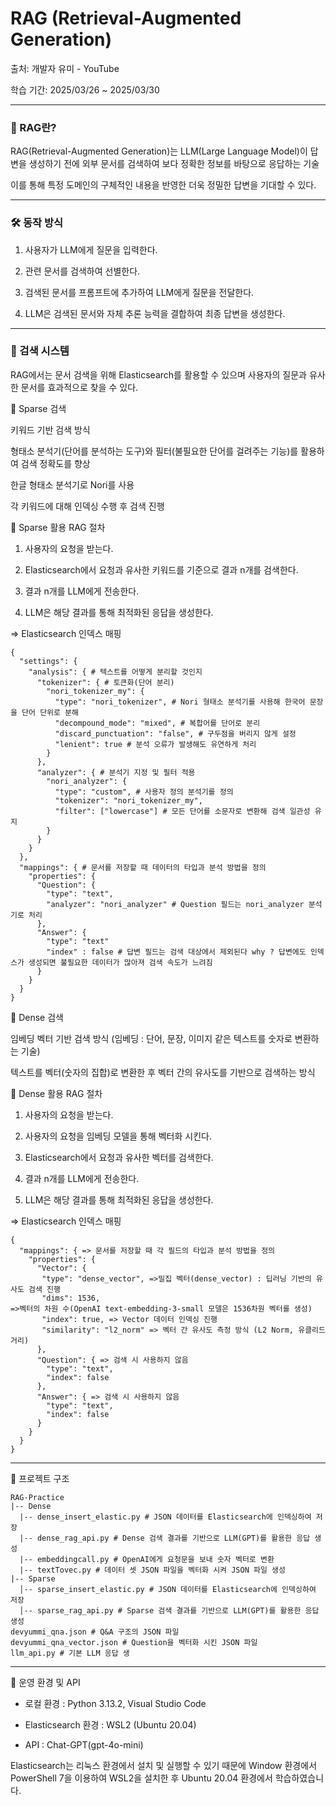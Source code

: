 # RAG (Retrieval-Augmented Generation)

출처: 개발자 유미 - YouTube

학습 기간: 2025/03/26 ~ 2025/03/30

---

### 📌 RAG란?

RAG(Retrieval-Augmented Generation)는 LLM(Large Language Model)이 답변을 생성하기 전에 외부 문서를 검색하여 보다 정확한 정보를 바탕으로 응답하는 기술

이를 통해 특정 도메인의 구체적인 내용을 반영한 더욱 정밀한 답변을 기대할 수 있다.

---

### 🛠️ 동작 방식

1. 사용자가 LLM에게 질문을 입력한다.

2. 관련 문서를 검색하여 선별한다.

3. 검색된 문서를 프롬프트에 추가하여 LLM에게 질문을 전달한다.

4. LLM은 검색된 문서와 자체 추론 능력을 결합하여 최종 답변을 생성한다. 

---

### 🔎 검색 시스템

RAG에서는 문서 검색을 위해 Elasticsearch를 활용할 수 있으며 사용자의 질문과 유사한 문서를 효과적으로 찾을 수 있다.

🔹 Sparse 검색

키워드 기반 검색 방식

형태소 분석기(단어를 분석하는 도구)와 필터(불필요한 단어를 걸려주는 기능)를 활용하여 검색 정확도를 향상

한글 형태소 분석기로 Nori를 사용

각 키워드에 대해 인덱싱 수행 후 검색 진행

🔹 Sparse 활용 RAG 절차 

1. 사용자의 요청을 받는다.

2. Elasticsearch에서 요청과 유사한 키워드를 기준으로 결과 n개를 검색한다.

3. 결과 n개를 LLM에게 전송한다.

4. LLM은 해당 결과를 통해 최적화된 응답을 생성한다. 

=> Elasticsearch 인덱스 매핑
```
{
  "settings": { 
    "analysis": { # 텍스트를 어떻게 분리할 것인지 
      "tokenizer": { # 토큰화(단어 분리)
        "nori_tokenizer_my": { 
          "type": "nori_tokenizer", # Nori 형태소 분석기를 사용해 한국어 문장을 단어 단위로 분해 
          "decompound_mode": "mixed", # 복합어를 단어로 분리  
          "discard_punctuation": "false", # 구두점을 버리지 않게 설정 
          "lenient": true # 분석 오류가 발생해도 유연하게 처리 
        }
      },
      "analyzer": { # 분석기 지정 및 필터 적용 
        "nori_analyzer": {
          "type": "custom", # 사용자 정의 분석기를 정의
          "tokenizer": "nori_tokenizer_my", 
          "filter": ["lowercase"] # 모든 단어를 소문자로 변환해 검색 일관성 유지 
        }
      }
    }
  },
  "mappings": { # 문서를 저장할 때 데이터의 타입과 분석 방법을 정의 
    "properties": { 
      "Question": {
        "type": "text",
        "analyzer": "nori_analyzer" # Question 필드는 nori_analyzer 분석기로 처리
      },
      "Answer": {
        "type": "text"
        "index" : false # 답변 필드는 검색 대상에서 제외된다 why ? 답변에도 인덱스가 생성되면 불필요한 데이터가 많아져 검색 속도가 느려짐 
      }
    }
  }
}
```

🔹 Dense 검색

임베딩 벡터 기반 검색 방식 (임베딩 : 단어, 문장, 이미지 같은 텍스트를 숫자로 변환하는 기술)

텍스트를 벡터(숫자의 집합)로 변환한 후 벡터 간의 유사도를 기반으로 검색하는 방식 

🔹 Dense 활용 RAG 절차 

1. 사용자의 요청을 받는다.

2. 사용자의 요청을 임베딩 모델을 통해 벡터화 시킨다.

3. Elasticsearch에서 요청과 유사한 벡터를 검색한다.

4. 결과 n개를 LLM에게 전송한다.

5. LLM은 해당 결과를 통해 최적화된 응답을 생성한다. 

=> Elasticsearch 인덱스 매핑
```
{
  "mappings": { => 문서를 저장할 때 각 필드의 타입과 분석 방법을 정의
    "properties": {
      "Vector": { 
       "type": "dense_vector", =>밀집 벡터(dense_vector) : 딥러닝 기반의 유사도 검색 진행
       "dims": 1536,
=>벡터의 차원 수(OpenAI text-embedding-3-small 모델은 1536차원 벡터를 생성)
       "index": true, => Vector 데이터 인덱싱 진행
       "similarity": "l2_norm" => 벡터 간 유사도 측정 방식 (L2 Norm, 유클리드 거리)
      },
      "Question": { => 검색 시 사용하지 않음
        "type": "text",
        "index": false
      },
      "Answer": { => 검색 시 사용하지 않음
        "type": "text",
        "index": false
      }
    }
  }
}
```

--- 

📂 프로젝트 구조

```
RAG-Practice
|-- Dense
  |-- dense_insert_elastic.py # JSON 데이터를 Elasticsearch에 인덱싱하여 저장
  |-- dense_rag_api.py # Dense 검색 결과를 기반으로 LLM(GPT)를 활용한 응답 생성
  |-- embeddingcall.py # OpenAI에게 요청문을 보내 숫자 벡터로 변환
  |-- textTovec.py # 데이터 셋 JSON 파일을 벡터화 시켜 JSON 파일 생성
|-- Sparse
  │-- sparse_insert_elastic.py # JSON 데이터를 Elasticsearch에 인덱싱하여 저장
  │-- sparse_rag_api.py # Sparse 검색 결과를 기반으로 LLM(GPT)를 활용한 응답 생성
devyummi_qna.json # Q&A 구조의 JSON 파일
devyummi_qna_vector.json # Question을 벡터화 시킨 JSON 파일
llm_api.py # 기본 LLM 응답 생
```

---

🚀 운영 환경 및 API

- 로컬 환경 : Python 3.13.2, Visual Studio Code

- Elasticsearch 환경 : WSL2 (Ubuntu 20.04)

- API : Chat-GPT(gpt-4o-mini)

Elasticsearch는 리눅스 환경에서 설치 및 실행할 수 있기 때문에 Window 환경에서 PowerShell 7을 이용하여 WSL2을 설치한 후 Ubuntu 20.04 환경에서 학습하였습니다. 




  
   

